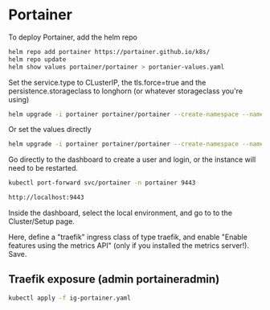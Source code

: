# Portainer

To deploy Portainer, add the helm repo

```bash
helm repo add portainer https://portainer.github.io/k8s/
helm repo update
helm show values portainer/portainer > portanier-values.yaml
```

Set the service.type to CLusterIP, the tls.force=true and the persistence.storageclass to longhorn (or whatever storageclass you're using)

```bash
helm upgrade -i portainer portainer/portainer --create-namespace --namespace portainer -f portainer-values.yaml
```

Or set the values directly

```bash
helm upgrade -i portainer portainer/portainer --create-namespace --namespace portainer --set service.type=ClusterIP --set tls.force=true --set persistence.storageclass=longhorn
```

Go directly to the dashboard to create a user and login, or the instance will need to be restarted.

```bash
kubectl port-forward svc/portainer -n portainer 9443
```

```bash
http://localhost:9443
```

Inside the dashboard, select the local environment, and go to to the Cluster/Setup page.

Here, define a "traefik" ingress class of type traefik, and enable "Enable features using the metrics API" (only if you installed the metrics server!). Save.

## Traefik exposure (admin portaineradmin)

```bash
kubectl apply -f ig-portainer.yaml
```

